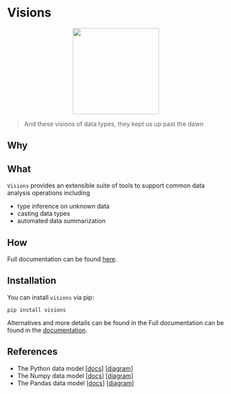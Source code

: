 # Visions

<p align="center">
    <img src="http://res.publicdomainfiles.com/pdf_view/91/13944090013588.png" width="200"/>
</p>

> And these visions of data types, they kept us up past the dawn

## Why


## What
`Visions` provides an extensible suite of tools to support common data analysis operations including

* type inference on unknown data
* casting data types
* automated data summarization

## How

Full documentation can be found [here](https://ieaves.github.io/tenzing/).

## Installation

You can install `visions` via pip:

```
pip install visions
```

Alternatives and more details can be found in the Full documentation can be found in the [documentation](https://ieaves.github.io/tenzing/).


## References
- The Python data model [[docs](https://docs.python.org/3/reference/datamodel.html)] [[diagram](https://en.wikipedia.org/wiki/Data_type#/media/File:Python_3._The_standard_type_hierarchy.png)]
- The Numpy data model [[docs](https://docs.scipy.org/doc/numpy-1.13.0/reference/arrays.scalars.html)] [[diagram](https://docs.scipy.org/doc/numpy-1.13.0/_images/dtype-hierarchy.png)]
 - The Pandas data model [[docs](https://pandas.pydata.org/pandas-docs/stable/getting_started/basics.html#dtypes)] [[diagram](https://pbpython.com/images/pandas_dtypes.png)]
